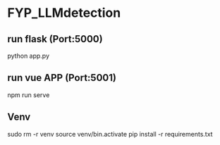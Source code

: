 # FYP_LLMdetection


## run flask (Port:5000)
python app.py

## run vue APP (Port:5001)
npm run serve

## Venv
sudo rm -r venv
source venv/bin.activate
pip install -r requirements.txt
